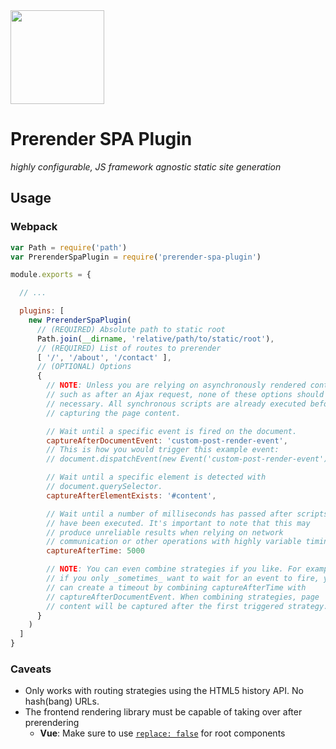 <img width="150" src="https://github.com/chrisvfritz/prerender-spa-plugin/blob/master/art/logo.png?raw=true">

# Prerender SPA Plugin

_highly configurable, JS framework agnostic static site generation_

## Usage

### Webpack

``` js
var Path = require('path')
var PrerenderSpaPlugin = require('prerender-spa-plugin')

module.exports = {

  // ...

  plugins: [
    new PrerenderSpaPlugin(
      // (REQUIRED) Absolute path to static root
      Path.join(__dirname, 'relative/path/to/static/root'),
      // (REQUIRED) List of routes to prerender
      [ '/', '/about', '/contact' ],
      // (OPTIONAL) Options
      {
        // NOTE: Unless you are relying on asynchronously rendered content,
        // such as after an Ajax request, none of these options should be
        // necessary. All synchronous scripts are already executed before
        // capturing the page content.

        // Wait until a specific event is fired on the document.
        captureAfterDocumentEvent: 'custom-post-render-event',
        // This is how you would trigger this example event:
        // document.dispatchEvent(new Event('custom-post-render-event'))

        // Wait until a specific element is detected with
        // document.querySelector.
        captureAfterElementExists: '#content',

        // Wait until a number of milliseconds has passed after scripts
        // have been executed. It's important to note that this may
        // produce unreliable results when relying on network
        // communication or other operations with highly variable timing.
        captureAfterTime: 5000

        // NOTE: You can even combine strategies if you like. For example,
        // if you only _sometimes_ want to wait for an event to fire, you
        // can create a timeout by combining captureAfterTime with
        // captureAfterDocumentEvent. When combining strategies, page
        // content will be captured after the first triggered strategy.
      }
    )
  ]
}
```

### Caveats

- Only works with routing strategies using the HTML5 history API. No hash(bang) URLs.
- The frontend rendering library must be capable of taking over after prerendering
  - __Vue__: Make sure to use [`replace: false`](http://vuejs.org/api/#replace) for root components
